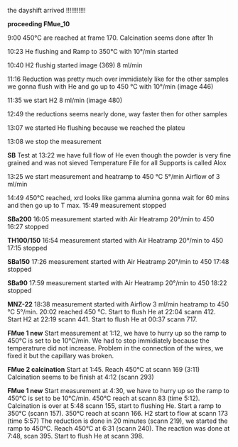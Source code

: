 the dayshift arrived !!!!!!!!!!!

**proceeding FMue_10**

9:00 450°C are reached at frame 170.
Calcination seems done after 1h

10:23 He flushing and Ramp to 350°C with 10°/min started

10:40 H2 flushig started image (369) 8 ml/min

11:16 Reduction was pretty much over immidiately like for the other samples
we gonna flush with He and go up to 450 °C with 10°/min (image 446)

11:35 we start H2 8 ml/min (image 480)

12:49 the reductions seems nearly done, way faster then for other samples

13:07 we started He flushing because we reached the plateu

13:08 we stop the measurement


**SB**
Test at 13:22
we have full flow of He even though the powder is very fine grained and was not sieved
Temperature File for all Supports is called Alox

13:25 we start measurement and heatramp to 450 °C 5°/min Airflow of 3 ml/min

14:49 450°C reached, xrd looks like gamma alumina
gonna wait for 60 mins and then go up to T max. 
15:49 measurement stopped

**SBa200**
16:05 measurement started with Air Heatramp 20°/min to 450
16:27 stopped

**TH100/150**
16:54 measurement started with Air Heatramp 20°/min to 450
17:15 stopped

**SBa150**
17:26 measurement started with Air Heatramp 20°/min to 450
17:48 stopped

**SBa90**
17:59 measurement started with Air Heatramp 20°/min to 450
18:22 stopped

**MNZ-22**
18:38 measurement started with Airflow 3 ml/min heatramp to 450 °C 5°/min.
20:02 reached 450 °C.
Start to flush He at 22:04 scann 412.
Start H2 at 22:19 scann 441.
Start to flush He at 00:37 scann 717.

**FMue 1 new**
Start measurement at 1:12, we have to hurry up so the ramp to 450°C is set to be 10°C/min.
We had to stop immidiately because the temperatrure did not increase.
Problem in the connection of the wires, we fixed it but the capillary was broken.

**FMue 2 calcination**
Start at 1:45.
Reach 450°C at scann 169 (3:11)
Calcination seems to be finish at 4:12 (scann 293)

**FMue 1 new**
Start measurement at 4:30, we have to hurry up so the ramp to 450°C is set to be 10°C/min.
450°C reach at scann 83 (time 5:12).
Calcination is over at 5:48 scann 155, start to flushing He.
Start a ramp to 350°C (scann 157).
350°C reach at scann 166.
H2 start to flow at scann 173 (time 5:57)
The reduction is done in 20 minutes (scann 219), we started the ramp to 450°C.
Reach 450°C at 6:31 (scann 240).
The reaction was done at 7:48, scan 395. 
Start to flush He at scann 398.








